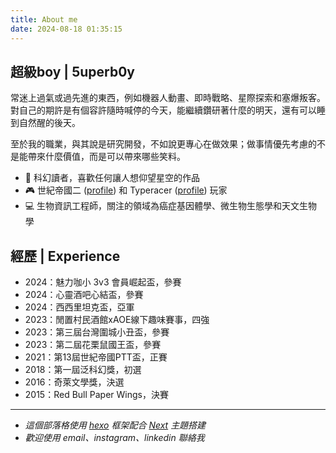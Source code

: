```yaml
---
title: About me
date: 2024-08-18 01:35:15
---
```

## 超級boy | 5uperb0y
常迷上過氣或過先進的東西，例如機器人動畫、即時戰略、星際探索和塞爆叛客。對自己的期許是有個容許隨時喊停的今天，能繼續鑽研著什麼的明天，還有可以睡到自然醒的後天。

至於我的職業，與其說是研究開發，不如說更專心在做效果；做事情優先考慮的不是能帶來什麼價值，而是可以帶來哪些笑料。

- 🚀 科幻讀者，喜歡任何讓人想仰望星空的作品
- 🎮 世紀帝國二 ([profile](https://www.aoe2insights.com/user/4284963/)) 和 Typeracer ([profile](https://data.typeracer.com/pit/profile?user=5uperb0y)) 玩家
- 💻 生物資訊工程師，關注的領域為癌症基因體學、微生物生態學和天文生物學

## 經歷 | Experience
- 2024：魅力咖小 3v3 會員崛起盃，參賽
- 2024：心靈酒吧心結盃，參賽
- 2024：西西里坦克盃，亞軍
- 2023：閒置村民酒館xAOE線下趣味賽事，四強
- 2023：第三屆台灣圍城小丑盃，參賽
- 2023：第二屆花栗鼠國王盃，參賽
- 2021：第13屆世紀帝國PTT盃，正賽
- 2018：第一屆泛科幻獎，初選
- 2016：奇萊文學獎，決選
- 2015：Red Bull Paper Wings，決賽

--- 

- *這個部落格使用 [hexo](https://hexo.io/zh-tw/) 框架配合 [Next](https://theme-next.js.org/) 主題搭建*
- *歡迎使用 email、instagram、linkedin 聯絡我*